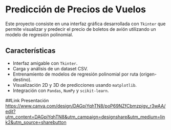 # Predicción de Precios de Vuelos

Este proyecto consiste en una interfaz gráfica desarrollada con `Tkinter` que permite visualizar y predecir el precio de boletos de avión utilizando un modelo de regresión polinomial.

## Características

- Interfaz amigable con `Tkinter`.
- Carga y análisis de un dataset CSV.
- Entrenamiento de modelos de regresión polinomial por ruta (origen-destino).
- Visualización 2D y 3D de predicciones usando `matplotlib`.
- Integración con `Pandas`, `NumPy` y `scikit-learn`.

##Link Presentación
https://www.canva.com/design/DAGpiYqhTN8/poP69NZfCbmzpjgv_r3wAA/edit?utm_content=DAGpiYqhTN8&utm_campaign=designshare&utm_medium=link2&utm_source=sharebutton
